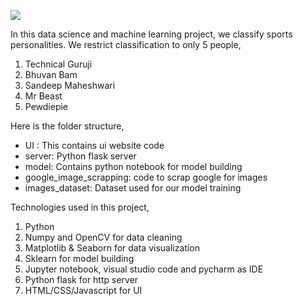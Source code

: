 ![](ui_snapshot.jpg)

In this data science and machine learning project, we classify sports personalities. We restrict classification to only 5 people,
1) Technical Guruji
2) Bhuvan Bam 
3) Sandeep Maheshwari
4) Mr Beast 
5) Pewdiepie

Here is the folder structure,
* UI : This contains ui website code 
* server: Python flask server
* model: Contains python notebook for model building
* google_image_scrapping: code to scrap google for images
* images_dataset: Dataset used for our model training

Technologies used in this project,
1. Python
2. Numpy and OpenCV for data cleaning
3. Matplotlib & Seaborn for data visualization
4. Sklearn for model building
5. Jupyter notebook, visual studio code and pycharm as IDE
6. Python flask for http server
7. HTML/CSS/Javascript for UI

